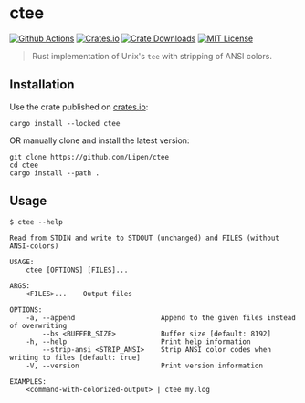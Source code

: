 # ctee

[![Github Actions](https://github.com/Lipen/ctee/actions/workflows/ci.yml/badge.svg)](https://github.com/Lipen/ctee/actions)
[![Crates.io](https://img.shields.io/crates/v/ctee)](https://crates.io/crates/ctee)
[![Crate Downloads](https://img.shields.io/crates/d/ctee)](https://crates.io/crates/ctee)
[![MIT License](https://img.shields.io/crates/l/ctee)](https://opensource.org/licenses/MIT)

> Rust implementation of Unix's `tee` with stripping of ANSI colors.

## Installation

Use the crate published on [crates.io](https://crates.io/crates/ctee):

```shell
cargo install --locked ctee
```

OR manually clone and install the latest version:

```shell
git clone https://github.com/Lipen/ctee
cd ctee
cargo install --path .
```

## Usage

```
$ ctee --help

Read from STDIN and write to STDOUT (unchanged) and FILES (without ANSI-colors)

USAGE:
    ctee [OPTIONS] [FILES]...

ARGS:
    <FILES>...    Output files

OPTIONS:
    -a, --append                     Append to the given files instead of overwriting
        --bs <BUFFER_SIZE>           Buffer size [default: 8192]
    -h, --help                       Print help information
        --strip-ansi <STRIP_ANSI>    Strip ANSI color codes when writing to files [default: true]
    -V, --version                    Print version information

EXAMPLES:
    <command-with-colorized-output> | ctee my.log
```

